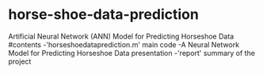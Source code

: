 # horse-shoe-data-prediction
Artificial Neural Network (ANN) Model for Predicting Horseshoe Data
#contents 
-'horseshoedataprediction.m' main code
-A Neural Network Model for Predicting Horseshoe Data presentation
-'report' summary of the project
